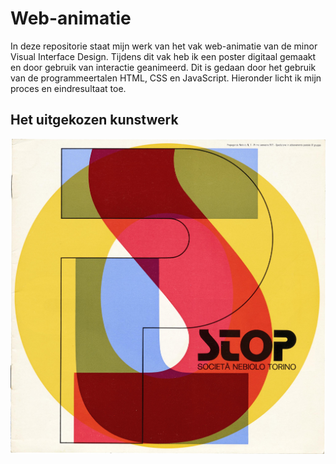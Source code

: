 # Web-animatie
In deze repositorie staat mijn werk van het vak web-animatie van de minor Visual Interface Design. Tijdens dit vak heb ik een poster digitaal gemaakt en door gebruik van interactie geanimeerd. Dit is gedaan door het gebruik van de programmeertalen HTML, CSS en JavaScript. Hieronder licht ik mijn proces en eindresultaat toe.

## Het uitgekozen kunstwerk
![](poster.jpg)
